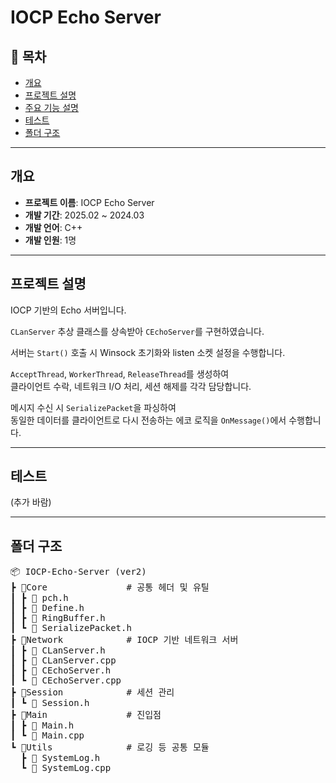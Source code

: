 # IOCP Echo Server

## 📌 목차
- [개요](#개요)
- [프로젝트 설명](#프로젝트-설명)
- [주요 기능 설명](#주요기능_설명)
- [테스트](#테스트)
- [폴더 구조](#폴더-구조)

---

## 개요

- **프로젝트 이름**: IOCP Echo Server
- **개발 기간**: 2025.02 ~ 2024.03
- **개발 언어**: C++
- **개발 인원**: 1명

---

## 프로젝트 설명

IOCP 기반의 Echo 서버입니다.

`CLanServer` 추상 클래스를 상속받아 `CEchoServer`를 구현하였습니다.

서버는 `Start()` 호출 시 Winsock 초기화와 listen 소켓 설정을 수행합니다.

`AcceptThread`, `WorkerThread`, `ReleaseThread`를 생성하여  
클라이언트 수락, 네트워크 I/O 처리, 세션 해제를 각각 담당합니다.

메시지 수신 시 `SerializePacket`을 파싱하여  
동일한 데이터를 클라이언트로 다시 전송하는 에코 로직을 `OnMessage()`에서 수행합니다.

---

## 테스트
(추가 바람)

---

## 폴더 구조
<PRE>
📦 IOCP-Echo-Server (ver2)
┣ 📂Core               # 공통 헤더 및 유틸
┃ ┣ 📜 pch.h
┃ ┣ 📜 Define.h
┃ ┣ 📜 RingBuffer.h
┃ ┗ 📜 SerializePacket.h
┣ 📂Network            # IOCP 기반 네트워크 서버
┃ ┣ 📜 CLanServer.h
┃ ┣ 📜 CLanServer.cpp
┃ ┣ 📜 CEchoServer.h
┃ ┗ 📜 CEchoServer.cpp
┣ 📂Session            # 세션 관리
┃ ┗ 📜 Session.h
┣ 📂Main               # 진입점
┃ ┣ 📜 Main.h
┃ ┗ 📜 Main.cpp
┗ 📂Utils              # 로깅 등 공통 모듈
  ┣ 📜 SystemLog.h
  ┗ 📜 SystemLog.cpp
</PRE>

